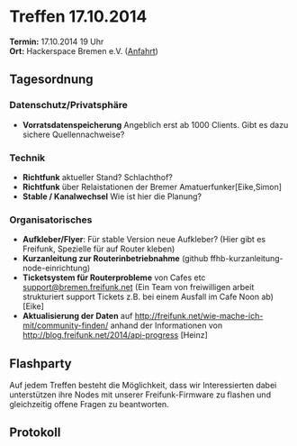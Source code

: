 # Treffen 17.10.2014

**Termin:** 17.10.2014 19 Uhr
<br>
**Ort:** Hackerspace Bremen e.V. ([Anfahrt](https://www.hackerspace-bremen.de/anfahrt/))

## Tagesordnung

### Datenschutz/Privatsphäre

* **Vorratsdatenspeicherung** Angeblich erst ab 1000 Clients. Gibt es dazu sichere Quellennachweise?

### Technik
* **Richtfunk** aktueller Stand? Schlachthof?
* **Richtfunk** über Relaistationen der Bremer Amatuerfunker[Eike,Simon]
* **Stable / Kanalwechsel** Wie ist hier die Planung?


### Organisatorisches
* **Aufkleber/Flyer**: Für stable Version neue Aufkleber? (Hier gibt es Freifunk, Spezielle für auf Router kleben)
* **Kurzanleitung zur Routerinbetriebnahme** (github ffhb-kurzanleitung-node-einrichtung)
* **Ticketsystem für Routerprobleme** von Cafes etc support@bremen.freifunk.net
(Ein Team von freiwilligen arbeit strukturiert support Tickets z.B. bei einem Ausfall im Cafe Noon ab) [Eike]
* **Aktualisierung der Daten** auf http://freifunk.net/wie-mache-ich-mit/community-finden/ anhand der Informationen von http://blog.freifunk.net/2014/api-progress [Heinz]

## Flashparty 
Auf jedem Treffen besteht die Möglichkeit, dass wir Interessierten dabei unterstützen ihre Nodes mit unserer Freifunk-Firmware zu flashen und gleichzeitig offene Fragen zu beantworten.

## Protokoll

